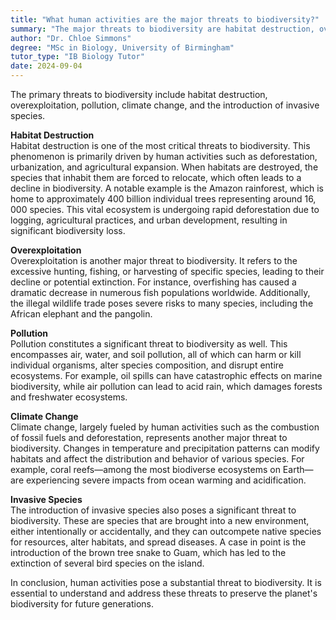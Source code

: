 ```yaml
---
title: "What human activities are the major threats to biodiversity?"
summary: "The major threats to biodiversity are habitat destruction, overexploitation, pollution, climate change, and invasive species introduction."
author: "Dr. Chloe Simmons"
degree: "MSc in Biology, University of Birmingham"
tutor_type: "IB Biology Tutor"
date: 2024-09-04
---
```


The primary threats to biodiversity include habitat destruction, overexploitation, pollution, climate change, and the introduction of invasive species.

**Habitat Destruction**  
Habitat destruction is one of the most critical threats to biodiversity. This phenomenon is primarily driven by human activities such as deforestation, urbanization, and agricultural expansion. When habitats are destroyed, the species that inhabit them are forced to relocate, which often leads to a decline in biodiversity. A notable example is the Amazon rainforest, which is home to approximately $400 \text{ billion}$ individual trees representing around $16,000$ species. This vital ecosystem is undergoing rapid deforestation due to logging, agricultural practices, and urban development, resulting in significant biodiversity loss.

**Overexploitation**  
Overexploitation is another major threat to biodiversity. It refers to the excessive hunting, fishing, or harvesting of specific species, leading to their decline or potential extinction. For instance, overfishing has caused a dramatic decrease in numerous fish populations worldwide. Additionally, the illegal wildlife trade poses severe risks to many species, including the African elephant and the pangolin.

**Pollution**  
Pollution constitutes a significant threat to biodiversity as well. This encompasses air, water, and soil pollution, all of which can harm or kill individual organisms, alter species composition, and disrupt entire ecosystems. For example, oil spills can have catastrophic effects on marine biodiversity, while air pollution can lead to acid rain, which damages forests and freshwater ecosystems.

**Climate Change**  
Climate change, largely fueled by human activities such as the combustion of fossil fuels and deforestation, represents another major threat to biodiversity. Changes in temperature and precipitation patterns can modify habitats and affect the distribution and behavior of various species. For example, coral reefs—among the most biodiverse ecosystems on Earth—are experiencing severe impacts from ocean warming and acidification.

**Invasive Species**  
The introduction of invasive species also poses a significant threat to biodiversity. These are species that are brought into a new environment, either intentionally or accidentally, and they can outcompete native species for resources, alter habitats, and spread diseases. A case in point is the introduction of the brown tree snake to Guam, which has led to the extinction of several bird species on the island.

In conclusion, human activities pose a substantial threat to biodiversity. It is essential to understand and address these threats to preserve the planet's biodiversity for future generations.
    